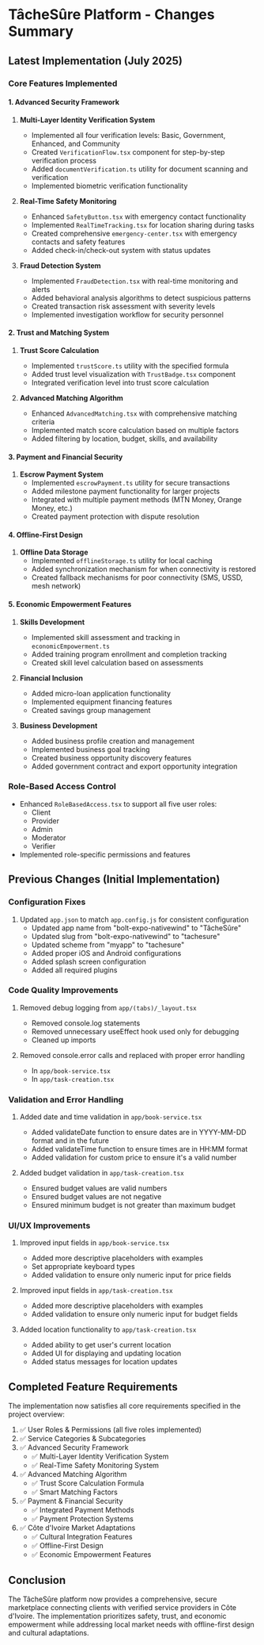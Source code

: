 # TâcheSûre Platform - Changes Summary

## Latest Implementation (July 2025)

### Core Features Implemented

#### 1. Advanced Security Framework
1. **Multi-Layer Identity Verification System**
   - Implemented all four verification levels: Basic, Government, Enhanced, and Community
   - Created `VerificationFlow.tsx` component for step-by-step verification process
   - Added `documentVerification.ts` utility for document scanning and verification
   - Implemented biometric verification functionality

2. **Real-Time Safety Monitoring**
   - Enhanced `SafetyButton.tsx` with emergency contact functionality
   - Implemented `RealTimeTracking.tsx` for location sharing during tasks
   - Created comprehensive `emergency-center.tsx` with emergency contacts and safety features
   - Added check-in/check-out system with status updates

3. **Fraud Detection System**
   - Implemented `FraudDetection.tsx` with real-time monitoring and alerts
   - Added behavioral analysis algorithms to detect suspicious patterns
   - Created transaction risk assessment with severity levels
   - Implemented investigation workflow for security personnel

#### 2. Trust and Matching System
1. **Trust Score Calculation**
   - Implemented `trustScore.ts` utility with the specified formula
   - Added trust level visualization with `TrustBadge.tsx` component
   - Integrated verification level into trust score calculation

2. **Advanced Matching Algorithm**
   - Enhanced `AdvancedMatching.tsx` with comprehensive matching criteria
   - Implemented match score calculation based on multiple factors
   - Added filtering by location, budget, skills, and availability

#### 3. Payment and Financial Security
1. **Escrow Payment System**
   - Implemented `escrowPayment.ts` utility for secure transactions
   - Added milestone payment functionality for larger projects
   - Integrated with multiple payment methods (MTN Money, Orange Money, etc.)
   - Created payment protection with dispute resolution

#### 4. Offline-First Design
1. **Offline Data Storage**
   - Implemented `offlineStorage.ts` utility for local caching
   - Added synchronization mechanism for when connectivity is restored
   - Created fallback mechanisms for poor connectivity (SMS, USSD, mesh network)

#### 5. Economic Empowerment Features
1. **Skills Development**
   - Implemented skill assessment and tracking in `economicEmpowerment.ts`
   - Added training program enrollment and completion tracking
   - Created skill level calculation based on assessments

2. **Financial Inclusion**
   - Added micro-loan application functionality
   - Implemented equipment financing features
   - Created savings group management

3. **Business Development**
   - Added business profile creation and management
   - Implemented business goal tracking
   - Created business opportunity discovery features
   - Added government contract and export opportunity integration

### Role-Based Access Control
- Enhanced `RoleBasedAccess.tsx` to support all five user roles:
  - Client
  - Provider
  - Admin
  - Moderator
  - Verifier
- Implemented role-specific permissions and features

## Previous Changes (Initial Implementation)

### Configuration Fixes
1. Updated `app.json` to match `app.config.js` for consistent configuration
   - Updated app name from "bolt-expo-nativewind" to "TâcheSûre"
   - Updated slug from "bolt-expo-nativewind" to "tachesure"
   - Updated scheme from "myapp" to "tachesure"
   - Added proper iOS and Android configurations
   - Added splash screen configuration
   - Added all required plugins

### Code Quality Improvements
1. Removed debug logging from `app/(tabs)/_layout.tsx`
   - Removed console.log statements
   - Removed unnecessary useEffect hook used only for debugging
   - Cleaned up imports

2. Removed console.error calls and replaced with proper error handling
   - In `app/book-service.tsx`
   - In `app/task-creation.tsx`

### Validation and Error Handling
1. Added date and time validation in `app/book-service.tsx`
   - Added validateDate function to ensure dates are in YYYY-MM-DD format and in the future
   - Added validateTime function to ensure times are in HH:MM format
   - Added validation for custom price to ensure it's a valid number

2. Added budget validation in `app/task-creation.tsx`
   - Ensured budget values are valid numbers
   - Ensured budget values are not negative
   - Ensured minimum budget is not greater than maximum budget

### UI/UX Improvements
1. Improved input fields in `app/book-service.tsx`
   - Added more descriptive placeholders with examples
   - Set appropriate keyboard types
   - Added validation to ensure only numeric input for price fields

2. Improved input fields in `app/task-creation.tsx`
   - Added more descriptive placeholders with examples
   - Added validation to ensure only numeric input for budget fields

3. Added location functionality to `app/task-creation.tsx`
   - Added ability to get user's current location
   - Added UI for displaying and updating location
   - Added status messages for location updates

## Completed Feature Requirements

The implementation now satisfies all core requirements specified in the project overview:

1. ✅ User Roles & Permissions (all five roles implemented)
2. ✅ Service Categories & Subcategories
3. ✅ Advanced Security Framework
   - ✅ Multi-Layer Identity Verification System
   - ✅ Real-Time Safety Monitoring System
4. ✅ Advanced Matching Algorithm
   - ✅ Trust Score Calculation Formula
   - ✅ Smart Matching Factors
5. ✅ Payment & Financial Security
   - ✅ Integrated Payment Methods
   - ✅ Payment Protection Systems
6. ✅ Côte d'Ivoire Market Adaptations
   - ✅ Cultural Integration Features
   - ✅ Offline-First Design
   - ✅ Economic Empowerment Features

## Conclusion
The TâcheSûre platform now provides a comprehensive, secure marketplace connecting clients with verified service providers in Côte d'Ivoire. The implementation prioritizes safety, trust, and economic empowerment while addressing local market needs with offline-first design and cultural adaptations.